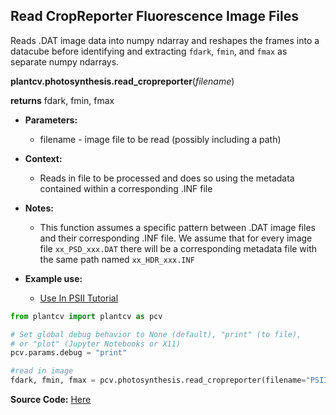 ## Read CropReporter Fluorescence Image Files

Reads .DAT image data into numpy ndarray and reshapes the frames into a datacube before identifying and extracting `fdark`, `fmin`, and `fmax` as separate numpy ndarrays. 

**plantcv.photosynthesis.read_cropreporter**(*filename*)

**returns** fdark, fmin, fmax

- **Parameters:**
    - filename - image file to be read (possibly including a path)
    
- **Context:**
    - Reads in file to be processed and does so using the metadata contained within a corresponding .INF file
- **Notes:**
    - This function assumes a specific pattern between .DAT image files and their corresponding .INF file. 
    We assume that for every image file `xx_PSD_xxx.DAT` there will be a corresponding metadata file with the same path
    named `xx_HDR_xxx.INF` 
- **Example use:**
    - [Use In PSII Tutorial](psII_tutorial.md) 


```python
from plantcv import plantcv as pcv      

# Set global debug behavior to None (default), "print" (to file), 
# or "plot" (Jupyter Notebooks or X11)
pcv.params.debug = "print"

#read in image
fdark, fmin, fmax = pcv.photosynthesis.read_cropreporter(filename="PSII_PSD_20200826_22_rep6.DAT")

```

**Source Code:** [Here](https://github.com/danforthcenter/plantcv/blob/master/plantcv/plantcv/photosynthesis/read_dat.py)
